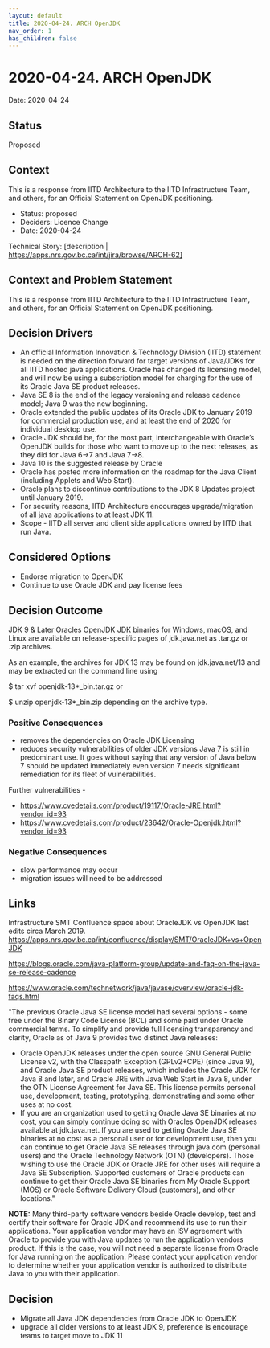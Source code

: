 ```yaml
---
layout: default
title: 2020-04-24. ARCH OpenJDK
nav_order: 1
has_children: false
---
```

# 2020-04-24. ARCH OpenJDK

Date: 2020-04-24

## Status

Proposed

## Context

This is a response from IITD Architecture to the IITD Infrastructure Team, and others, for an Official Statement on OpenJDK positioning.

* Status: proposed
* Deciders: Licence Change
* Date: 2020-04-24

Technical Story: [description | <https://apps.nrs.gov.bc.ca/int/jira/browse/ARCH-62]>

## Context and Problem Statement

This is a response from IITD Architecture to the IITD Infrastructure Team, and others, for an Official Statement on OpenJDK positioning.

## Decision Drivers

* An official Information Innovation & Technology Division (IITD) statement is needed on the direction forward for target versions of Java/JDKs for all IITD hosted java applications.  Oracle has changed its licensing model, and will now be using a subscription model for charging for the use of its Oracle Java SE product releases.
* Java SE 8 is the end of the legacy versioning and release cadence model; Java 9 was the new beginning.
* Oracle extended the public updates of its Oracle JDK to January 2019 for commercial production use, and at least the end of 2020 for individual desktop use.
* Oracle JDK should be, for the most part, interchangeable with Oracle’s OpenJDK builds for those who want to move up to the next releases, as they did for Java 6->7 and Java 7->8.
* Java 10 is the suggested release by Oracle
* Oracle has posted more information on the roadmap for the Java Client (including Applets and Web Start).
* Oracle plans to discontinue contributions to the JDK 8 Updates project until January 2019.
* For security reasons, IITD Architecture encourages upgrade/migration of all java applications to at least JDK 11.
* Scope - IITD all server and client side applications owned by IITD that run Java.

## Considered Options

* Endorse migration to OpenJDK
* Continue to use Oracle JDK and pay license fees

## Decision Outcome

JDK 9 & Later
Oracles OpenJDK JDK binaries for Windows, macOS, and Linux are available on release-specific pages of jdk.java.net as .tar.gz or .zip archives.

As an example, the archives for JDK 13 may be found on jdk.java.net/13 and may be extracted on the command line using

$ tar xvf openjdk-13*_bin.tar.gz
or

$ unzip openjdk-13*_bin.zip
depending on the archive type.

### Positive Consequences

* removes the dependencies on Oracle JDK Licensing
* reduces security vulnerabilities of older JDK versions
Java 7 is still in predominant use. It goes without saying that any version of Java below 7 should be updated immediately even version 7 needs significant remediation for its fleet of vulnerabilities.

Further vulnerabilities - 
* <https://www.cvedetails.com/product/19117/Oracle-JRE.html?vendor_id=93> 
*	<https://www.cvedetails.com/product/23642/Oracle-Openjdk.html?vendor_id=93> 


### Negative Consequences

* slow performance may occur
* migration issues will need to be addressed

## Links

Infrastructure SMT Confluence space about  OracleJDK vs OpenJDK  last edits circa March 2019.
https://apps.nrs.gov.bc.ca/int/confluence/display/SMT/OracleJDK+vs+OpenJDK

<https://blogs.oracle.com/java-platform-group/update-and-faq-on-the-java-se-release-cadence>

<https://www.oracle.com/technetwork/java/javase/overview/oracle-jdk-faqs.html>

"The previous Oracle Java SE license model had several options - some free under the Binary Code License (BCL) and some paid under Oracle commercial terms. To simplify and provide full licensing transparency and clarity, Oracle as of Java 9 provides two distinct Java releases:

* Oracle OpenJDK releases under the open source GNU General Public License v2, with the Classpath Exception (GPLv2+CPE) (since Java 9),
and Oracle Java SE product releases, which includes the Oracle JDK for Java 8 and later, and Oracle JRE with Java Web Start in Java 8, under the OTN License Agreement for Java SE. This license permits personal use, development, testing, prototyping, demonstrating and some other uses at no cost.
* If you are an organization used to getting Oracle Java SE binaries at no cost, you can simply continue doing so with Oracles OpenJDK releases available at jdk.java.net. If you are used to getting Oracle Java SE binaries at no cost as a personal user or for development use, then you can continue to get Oracle Java SE releases through java.com (personal users) and the Oracle Technology Network (OTN) (developers). Those wishing to use the Oracle JDK or Oracle JRE for other uses will require a Java SE Subscription. Supported customers of Oracle products can continue to get their Oracle Java SE binaries from My Oracle Support (MOS) or Oracle Software Delivery Cloud (customers), and other locations."

**NOTE:** Many third-party software vendors beside Oracle develop, test and certify their software for Oracle JDK and recommend its use to run their applications. Your application vendor may have an ISV agreement with Oracle to provide you with Java updates to run the application vendors product. If this is the case, you will not need a separate license from Oracle for Java running on the application. Please contact your application vendor to determine whether your application vendor is authorized to distribute Java to you with their application.

## Decision

* Migrate all Java JDK dependencies from Oracle JDK to OpenJDK
* upgrade all older versions to at least JDK 9, preference is encourage teams to target move to JDK 11
